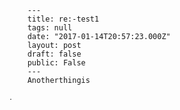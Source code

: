 
        ---
        title: re:-test1
        tags: null
        date: "2017-01-14T20:57:23.000Z"
        layout: post
        draft: false
        public: False
        ---
        Anotherthingis
ᐧ

        